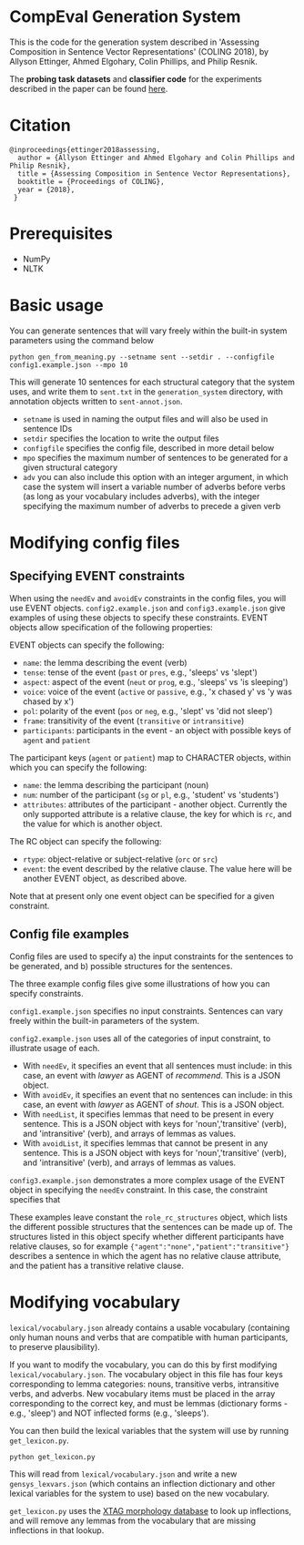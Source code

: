 # CompEval Generation System

This is the code for the generation system described in 'Assessing Composition in Sentence Vector Representations' (COLING 2018), by Allyson Ettinger, Ahmed Elgohary, Colin Phillips, and Philip Resnik.

The **probing task datasets** and **classifier code** for the experiments described in the paper can be found [here](https://aetting.github.io/compeval.html).

# Citation

```
@inproceedings{ettinger2018assessing,
  author = {Allyson Ettinger and Ahmed Elgohary and Colin Phillips and Philip Resnik},
  title = {Assessing Composition in Sentence Vector Representations},
  booktitle = {Proceedings of COLING},
  year = {2018},
 }
```

# Prerequisites
* NumPy
* NLTK

# Basic usage

You can generate sentences that will vary freely within the built-in system parameters using the command below

```
python gen_from_meaning.py --setname sent --setdir . --configfile config1.example.json --mpo 10
```

This will generate 10 sentences for each structural category that the system uses, and write them to `sent.txt` in the `generation_system` directory, with annotation objects written to `sent-annot.json`.

* `setname` is used in naming the output files and will also be used in sentence IDs
* `setdir` specifies the location to write the output files
* `configfile` specifies the config file, described in more detail below
* `mpo` specifies the maximum number of sentences to be generated for a given structural category
* `adv` you can also include this option with an integer argument, in which case the system will insert a variable number of adverbs before verbs (as long as your vocabulary includes adverbs), with the integer specifying the maximum number of adverbs to precede a given verb

# Modifying config files

## Specifying EVENT constraints

When using the `needEv` and `avoidEv` constraints in the config files, you will use EVENT objects. `config2.example.json` and `config3.example.json` give examples of using these objects to specify these constraints. EVENT objects allow specification of the following properties:

EVENT objects can specify the following:
* `name`: the lemma describing the event (verb)
* `tense`: tense of the event (`past` or `pres`, e.g., 'sleeps' vs 'slept')
* `aspect`: aspect of the event (`neut` or `prog`, e.g., 'sleeps' vs 'is sleeping')
* `voice`: voice of the event (`active` or `passive`, e.g., 'x chased y' vs 'y was chased by x')
* `pol`: polarity of the event (`pos` or `neg`, e.g., 'slept' vs 'did not sleep')
* `frame`: transitivity of the event (`transitive` or `intransitive`)
* `participants`: participants in the event - an object with possible keys of `agent` and `patient`

The participant keys (`agent` or `patient`) map to CHARACTER objects, within which you can specify the following:
* `name`: the lemma describing the participant (noun)
* `num`: number of the participant (`sg` or `pl`, e.g., 'student' vs 'students')
* `attributes`: attributes of the participant - another object. Currently the only supported attribute is a relative clause, the key for which is `rc`, and the value for which is another object.

The RC object can specify the following:
* `rtype`: object-relative or subject-relative (`orc` or `src`)
* `event`: the event described by the relative clause. The value here will be another EVENT object, as described above.

Note that at present only one event object can be specified for a given constraint.

## Config file examples

Config files are used to specify a) the input constraints for the sentences to be generated, and b) possible structures for the sentences.

The three example config files give some illustrations of how you can specify constraints.

`config1.example.json` specifies no input constraints. Sentences can vary freely within the built-in parameters of the system.

`config2.example.json` uses all of the categories of input constraint, to illustrate usage of each.
* With `needEv`, it specifies an event that all sentences must include: in this case, an event with *lawyer* as AGENT of *recommend*. This is a JSON object.
* With `avoidEv`, it specifies an event that no sentences can include: in this case, an event with *lawyer* as AGENT of *shout*. This is a JSON object.
* With `needList`, it specifies lemmas that need to be present in every sentence. This is a JSON object with keys for 'noun','transitive' (verb), and 'intransitive' (verb), and arrays of lemmas as values.
* With `avoidList`, it specifies lemmas that cannot be present in any sentence. This is a JSON object with keys for 'noun','transitive' (verb), and 'intransitive' (verb), and arrays of lemmas as values.

`config3.example.json` demonstrates a more complex usage of the EVENT object in specifying the `needEv` constraint. In this case, the constraint specifies that

These examples leave constant the `role_rc_structures` object, which lists the different possible structures that the sentences can be made up of. The structures listed in this object specify whether different participants have relative clauses, so for example `{"agent":"none","patient":"transitive"}` describes a sentence in which the agent has no relative clause attribute, and the patient has a transitive relative clause.

# Modifying vocabulary

`lexical/vocabulary.json` already contains a usable vocabulary (containing only human nouns and verbs that are compatible with human participants, to preserve plausibility).

If you want to modify the vocabulary, you can do this by first modifying `lexical/vocabulary.json`. The vocabulary object in this file has four keys corresponding to lemma categories: nouns, transitive verbs, intransitive verbs, and adverbs. New vocabulary items must be placed in the array corresponding to the correct key, and must be lemmas (dictionary forms - e.g., 'sleep') and NOT inflected forms (e.g., 'sleeps').

You can then build the lexical variables that the system will use by running `get_lexicon.py`.

```
python get_lexicon.py
```

This will read from `lexical/vocabulary.json` and write a new `gensys_lexvars.json` (which contains an inflection dictionary and other lexical variables for the system to use) based on the new vocabulary.

`get_lexicon.py` uses the [XTAG morphology database](https://www.cis.upenn.edu/~xtag/swrelease.html) to look up inflections, and will remove any lemmas from the vocabulary that are missing inflections in that lookup.
